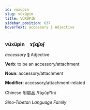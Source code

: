 ```yaml
---
id: vüxüpin
slug: vüxüpin
title: VÜXÜPİN
sidebar_position: 637
hoverText: accessory § Adjective
---
```


### vüxüpin&emsp;<span kind="abugida">ɤʄɋʄʋ̃ɟ</span>

*accessory* **§** Adjective

**Verb**: to be an accessory/attachment

**Noun**: accessory/attachment

**Modifier**: accessory/attachment-related

Chinese 附屬品 /fùʂǔpʰǐn/

*Sino-Tibetan Language Family*